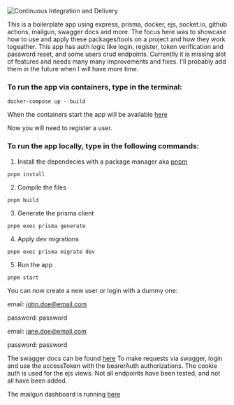![Continuous Integration and Delivery](https://github.com/markomiric/turbo-giggle/workflows/Continuous%20Integration%20and%20Delivery/badge.svg?branch=main)

This is a boilerplate app using express, prisma, docker, ejs, socket.io, github actions, mailgun, swagger docs and more.
The focus here was to showcase how to use and apply these packages/tools on a project and how they work togeather.
This app has auth logic like login, register, token verification and password reset, and some users crud endpoints.
Currentlly it is missing alot of features and needs many many improvements and fixes.
I'll probably add them in the future when I will have more time.

### To run the app via containers, type in the terminal:

```
docker-compose up --build
```

When the containers start the app will be available [here](http://localhost:5000/register)

Now you will need to register a user.

### To run the app locally, type in the following commands:

1. Install the dependecies with a package manager aka [pnpm](https://pnpm.io/)

```
pnpm install
```

2. Compile the files

```
pnpm build
```

3. Generate the prisma client

```
pnpm exec prisma generate
```

4. Apply dev migrations

```
pnpm exec prisma migrate dev
```

5. Run the app

```
pnpm start
```

You can now create a new user or login with a dummy one:

email: john.doe@email.com

password: password

email: jane.doe@email.com

password: password

The swagger docs can be found [here](http://localhost:5000/swagger)
To make requests via swagger, login and use the accessToken with the bearerAuth authorizations.
The cookie auth is used for the ejs views.
Not all endpoints have been tested, and not all have been added.

The mailgun dashboard is running [here](http://localhost:8025)
